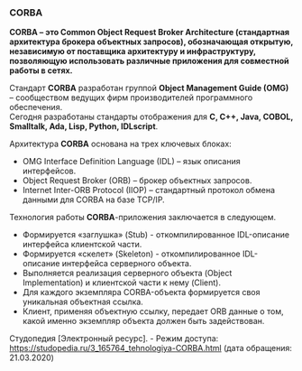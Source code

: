 ### CORBA
**CORBA – это Common Object Request Broker Architecture (стандартная архитектура брокера объектных запросов), обозначающая открытую, независимую от поставщика архитектуру и инфраструктуру, позволяющую использовать различные приложения для совместной работы в сетях.**

Стандарт **CORBA** разработан группой **Object Management Guide (OMG)** – сообществом ведущих фирм производителей программного обеспечения.  
Сегодня разработаны стандарты отображения для **C, C++, Java, COBOL, Smalltalk, Ada, Lisp, Python, IDLscript**.  

Архитектура **CORBA** основана на трех ключевых блоках:

* OMG Interface Definition Language (IDL) – язык описания интерфейсов.  
* Object Request Broker (ORB) – брокер объектных запросов.  
* Internet Inter-ORB Protocol (IIOP) – стандартный протокол обмена данными для CORBA на базе TCP/IP.

Технология работы **CORBA**-приложения заключается в следующем.

* Формируется «заглушка» (Stub) - откомпилированное IDL-описание интерфейса клиентской части.  
* Формируется «скелет» (Skeleton) - откомпилированное IDL-описание интерфейса серверного объекта.  
* Выполняется реализация серверного объекта (Object Implementation) и клиентской части к нему (Client).  
* Для каждого экземпляра CORBA-объекта формируется своя уникальная объектная ссылка.  
* Клиент, применяя объектную ссылку, передает ORB данные о том, какой именно экземпляр объекта должен быть задействован. 

Студопедия [Электронный ресурс]. - Режим доступа: https://studopedia.ru/3_165764_tehnologiya-CORBA.html (дата обращения: 21.03.2020)
